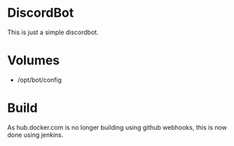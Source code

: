 # DiscordBot
This is just a simple discordbot.

# Volumes
  - /opt/bot/config

# Build
As hub.docker.com is no longer building using github webhooks, this is now done using jenkins.



